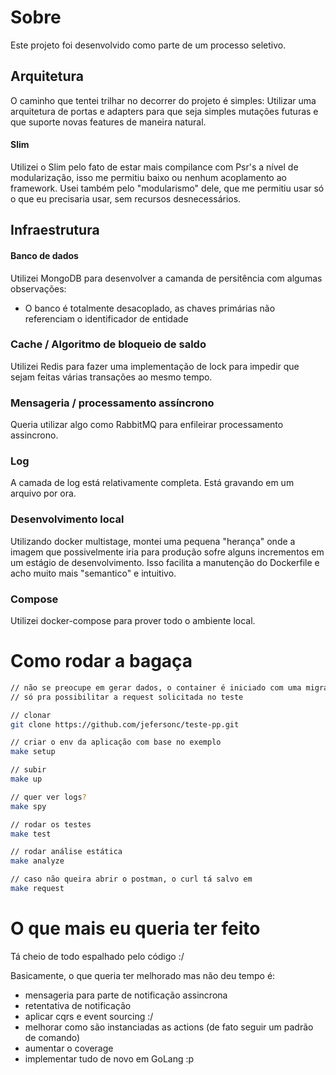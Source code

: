 # Sobre
Este projeto foi desenvolvido como parte de um processo seletivo.

## Arquitetura
O caminho que tentei trilhar no decorrer do projeto é simples: Utilizar uma arquitetura de portas e adapters para 
que seja simples mutações futuras e que suporte novas features de maneira natural.

#### Slim
Utilizei o Slim pelo fato de estar mais compilance com Psr's a nível de modularização,
isso me permitiu baixo ou nenhum acoplamento ao framework.
Usei também pelo "modularismo" dele, que me permitiu usar só o que eu precisaria usar, sem recursos desnecessários.

## Infraestrutura
#### Banco de dados
Utilizei MongoDB para desenvolver a camanda de persitência com algumas observações:
* O banco é totalmente desacoplado, as chaves primárias não referenciam o identificador de entidade

### Cache / Algoritmo de bloqueio de saldo
Utilizei Redis para fazer uma implementação de lock para impedir que sejam feitas várias transações ao mesmo tempo.

### Mensageria / processamento assíncrono
Queria utilizar algo como RabbitMQ para enfileirar processamento assincrono.

### Log
A camada de log está relativamente completa. Está gravando em um arquivo por ora.

### Desenvolvimento local
Utilizando docker multistage, montei uma pequena "herança" onde a imagem que possivelmente iria para produção sofre
alguns incrementos em um estágio de desenvolvimento. Isso facilita a manutenção
do Dockerfile e acho muito mais "semantico" e intuitivo.

### Compose
Utilizei docker-compose para prover todo o ambiente local.

# Como rodar a bagaça
```sh
// não se preocupe em gerar dados, o container é iniciado com uma migration
// só pra possibilitar a request solicitada no teste

// clonar
git clone https://github.com/jefersonc/teste-pp.git

// criar o env da aplicação com base no exemplo
make setup

// subir
make up

// quer ver logs?
make spy

// rodar os testes
make test

// rodar análise estática
make analyze

// caso não queira abrir o postman, o curl tá salvo em
make request
```

# O que mais eu queria ter feito
Tá cheio de todo espalhado pelo código :/

Basicamente, o que queria ter melhorado mas não deu tempo é:
* mensageria para parte de notificação assincrona
* retentativa de notificação
* aplicar cqrs e event sourcing :/
* melhorar como são instanciadas as actions (de fato seguir um padrão de comando)
* aumentar o coverage
* implementar tudo de novo em GoLang :p
